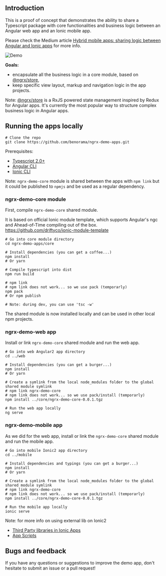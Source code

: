 
## Introduction

This is a proof of concept that demonstrates the ability to share a Typescript package with core functionalities and business logic between an Angular web app and an Ionic mobile app.

Please check the Medium article [Hybrid mobile apps: sharing logic between Angular and Ionic apps](https://medium.com/@benorama/hybrid-mobile-apps-sharing-logic-between-angular2-and-ionic2-apps-7c32145b90d5#.m1x3vpyc0) for more info.

![Demo](https://cloud.githubusercontent.com/assets/394356/24591063/344c55ee-17f9-11e7-82ca-96821ac723b7.png)

**Goals:**

* encapsulate all the business logic in a core module, based on [@ngrx/store](https://github.com/ngrx/store),
* keep specific view layout, markup and navigation logic in the app projects.

Note: [@ngrx/store](https://github.com/ngrx/store) is a RxJS powered state management inspired by Redux for Angular apps. 
It's currently the most popular way to structure complex business logic in Angular apps.


## Running the apps locally

```
# Clone the repo
git clone https://github.com/benorama/ngrx-demo-apps.git
```

Prerequisites:
* [Typescript 2.0+](https://www.typescriptlang.org/index.html#download-links)
* [Angular CLI](https://cli.angular.io)
* [Ionic CLI](http://ionicframework.com/docs/cli/)

Note: `ngrx-demo-core` module is shared between the apps with `npm link` but it could be published to `npmjs` and be used as a regular dependency.

### ngrx-demo-core module

First, compile `ngrx-demo-core` shared module. 

It is based on official Ionic module template, which supports Angular's ngc and Ahead-of-Time compiling out of the box.
https://github.com/driftyco/ionic-module-template

```
# Go into core module directory
cd ngrx-demo-apps/core

# Install dependencies (you can get a coffee...)
npm install
# Or yarn

# Compile typescript into dist
npm run build

# npm link
# npm link does not work... so we use pack (temporarly)
npm pack
# Or npm publish

# Note: during dev, you can use 'tsc -w'
```

The shared module is now installed locally and can be used in other local npm projects.

### ngrx-demo-web app

Install or link `ngrx-demo-core` shared module and run the web app.

```
# Go into web Angular2 app directory
cd ../web

# Install dependencies (you can get a burger...)
npm install
# Or yarn

# Create a symlink from the local node_modules folder to the global shared module symlink
# npm link ngrx-demo-core
# npm link does not work... so we use pack/install (temporarly)
npm install ../core/ngrx-demo-core-0.0.1.tgz 

# Run the web app locally
ng serve
```

### ngrx-demo-mobile app

As we did for the web app, install or link the `ngrx-demo-core` shared module and run the mobile app.

```
# Go into mobile Ionic2 app directory
cd ../mobile

# Install dependencies and typings (you can get a burger...)
npm install
# Or yarn

# Create a symlink from the local node_modules folder to the global shared module symlink
# npm link ngrx-demo-core
# npm link does not work... so we use pack/install (temporarly)
npm install ../core/ngrx-demo-core-0.0.1.tgz

# Run the mobile app locally
ionic serve
```

Note: for more info on using external lib on Ionic2
* [Third Party libraries in Ionic Apps](http://ionicframework.com/docs/v2/resources/third-party-libs/)
* [App Scripts](http://ionicframework.com/docs/v2/resources/app-scripts/)

## Bugs and feedback

If you have any questions or suggestions to improve the demo app, don't hesitate to submit an issue or a pull request!